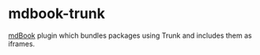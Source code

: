 # mdbook-trunk

[mdBook](https://rust-lang.github.io/mdBook/) plugin which bundles packages using Trunk and includes them as iframes.
